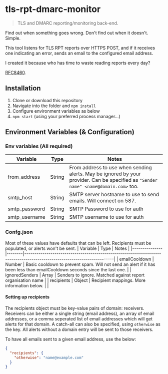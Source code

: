 # tls-rpt-dmarc-monitor

> TLS and DMARC reporting/monitoring back-end.

Find out when something goes wrong. Don't find out when it doesn't.
Simple.

This tool listens for TLS RPT reports over HTTPS POST, and if it receives one indicating an error, sends an email to the configured email address.

I created it because who has time to waste reading reports every day?

[RFC8460](https://datatracker.ietf.org/doc/html/rfc8460).

## Installation
1. Clone or download this repository
2. Navigate into the folder and `npm install`
3. Configure environment variables as below
4. `npm start` (using your preferred process manager...)

## Environment Variables (& Configuration)
### Env variables (All required)
| Variable      | Type   | Notes                                                                                                                                |
|---------------|--------|--------------------------------------------------------------------------------------------------------------------------------------|
| from_address  | String | From address to use when sending alerts. May be ignored by your provider. Can be specified as `"Sender name" <name@domain.com>` too. |
| smtp_host     | String | SMTP server hostname to use to send emails. Will connect on 587.                                                                     |
| smtp_password | String | SMTP Password to use for auth                                                                                                        |
| smtp_username | String | SMTP username to use for auth                                                                                                        |

### Confg.json
Most of these values have defaults that can be left. Recipients must be populated, or alerts won't be sent.
| Variable      | Type   | Notes                                                                                                                    |
|---------------|--------|--------------------------------------------------------------------------------------------------------------------------|
| emailCooldown | Number | Basic cooldown to prevent spam. Will not send an alert if it has been less than emailCooldown seconds since the last one. |
| ignoredSenders         | Array<String> | Senders to ignore. Matched against report organisation name                                                         |
| recipients | Object | Recipient mappings. More information below.                                                                                           | |

#### Setting up recipients
The recipients object must be key-value pairs of domain: receivers.
Receivers can be either a single string (email address), an array of email addresses, or a comma seperated list of email addresses which will get alerts for that domain.
A catch-all can also be specified, using `otherwise` as the key. All alerts without a domain entry will be sent to those receivers.

To have all emails sent to a given email address, use the below:
```json
{
  "recipients": {
    "otherwise": "name@example.com"
  }
}

```
